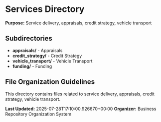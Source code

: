 # Services Directory

**Purpose:** Service delivery, appraisals, credit strategy, vehicle transport

## Subdirectories

- **appraisals/** - Appraisals
- **credit_strategy/** - Credit Strategy
- **vehicle_transport/** - Vehicle Transport
- **funding/** - Funding

## File Organization Guidelines

This directory contains files related to service delivery, appraisals, credit strategy, vehicle transport.

**Last Updated:** 2025-07-28T17:10:00.926670+00:00
**Organizer:** Business Repository Organization System

